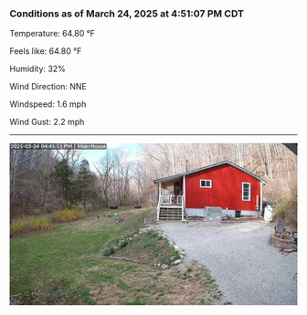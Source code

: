 ### Conditions as of March 24, 2025 at 4:51:07 PM CDT 

Temperature: 64.80 &deg;F

Feels like: 64.80 &deg;F

Humidity: 32%

Wind Direction: NNE

Windspeed: 1.6 mph

Wind Gust: 2.2 mph

---

<img src="./images/latest.jpeg"/>


